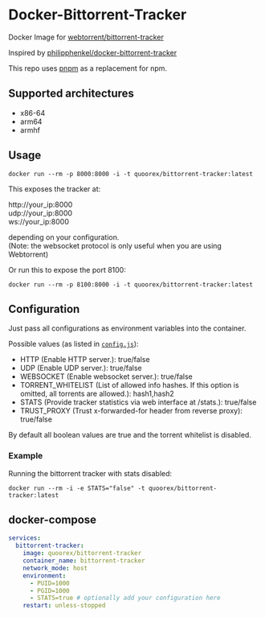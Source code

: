 # Docker-Bittorrent-Tracker

Docker Image for [webtorrent/bittorrent-tracker](https://github.com/webtorrent/bittorrent-tracker)

Inspired by [philipphenkel/docker-bittorrent-tracker](https://github.com/philipphenkel/docker-bittorrent-tracker)

This repo uses [pnpm](https://github.com/pnpm/pnpm) as a replacement for npm.

## Supported architectures

- x86-64
- arm64
- armhf

## Usage

`docker run --rm -p 8000:8000 -i -t quoorex/bittorrent-tracker:latest`

This exposes the tracker at:  

http://your_ip:8000  
udp://your_ip:8000  
ws://your_ip:8000  

depending on your configuration.   
(Note: the websocket protocol is only useful when you are using Webtorrent)

Or run this to expose the port 8100:

`docker run --rm -p 8100:8000 -i -t quoorex/bittorrent-tracker:latest`

## Configuration

Just pass all configurations as environment variables into the container.

Possible values (as listed in [`config.js`](/config.js)):

- HTTP (Enable HTTP server.): true/false
- UDP (Enable UDP server.): true/false
- WEBSOCKET (Enable websocket server.): true/false
- TORRENT_WHITELIST (List of allowed info hashes. If this option is omitted, all torrents are allowed.): hash1,hash2
- STATS (Provide tracker statistics via web interface at /stats.): true/false
- TRUST_PROXY (Trust x-forwarded-for header from reverse proxy): true/false

By default all boolean values are true and the torrent whitelist is disabled.

### Example

Running the bittorrent tracker with stats disabled:

`docker run --rm -i -e STATS="false" -t quoorex/bittorrent-tracker:latest`

## docker-compose

```yaml
services:
  bittorrent-tracker:
    image: quoorex/bittorrent-tracker
    container_name: bittorrent-tracker
    network_mode: host
    environment:
      - PUID=1000
      - PGID=1000
      - STATS=true # optionally add your configuration here
    restart: unless-stopped
```
